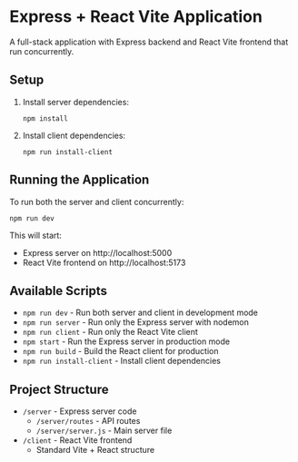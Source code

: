 # Express + React Vite Application

A full-stack application with Express backend and React Vite frontend that run concurrently.

## Setup

1. Install server dependencies:
   ```
   npm install
   ```

2. Install client dependencies:
   ```
   npm run install-client
   ```

## Running the Application

To run both the server and client concurrently:
```
npm run dev
```

This will start:
- Express server on http://localhost:5000
- React Vite frontend on http://localhost:5173

## Available Scripts

- `npm run dev` - Run both server and client in development mode
- `npm run server` - Run only the Express server with nodemon
- `npm run client` - Run only the React Vite client
- `npm start` - Run the Express server in production mode
- `npm run build` - Build the React client for production
- `npm run install-client` - Install client dependencies

## Project Structure

- `/server` - Express server code
  - `/server/routes` - API routes
  - `/server/server.js` - Main server file
- `/client` - React Vite frontend
  - Standard Vite + React structure 